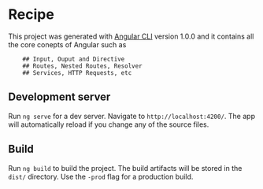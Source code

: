 # Recipe

This project was generated with [Angular CLI](https://github.com/angular/angular-cli) version 1.0.0 and it contains all the core conepts of Angular such as

        ## Input, Ouput and Directive
        ## Routes, Nested Routes, Resolver
        ## Services, HTTP Requests, etc

## Development server

Run `ng serve` for a dev server. Navigate to `http://localhost:4200/`. The app will automatically reload if you change any of the source files.



## Build

Run `ng build` to build the project. The build artifacts will be stored in the `dist/` directory. Use the `-prod` flag for a production build.


